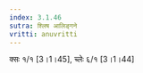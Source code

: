 ```yaml
---
index: 3.1.46
sutra: श्लिष आलिङ्गने
vritti: anuvritti
---
```


क्सः १/१ [3।1।45], च्लेः ६/१ [3।1।44]